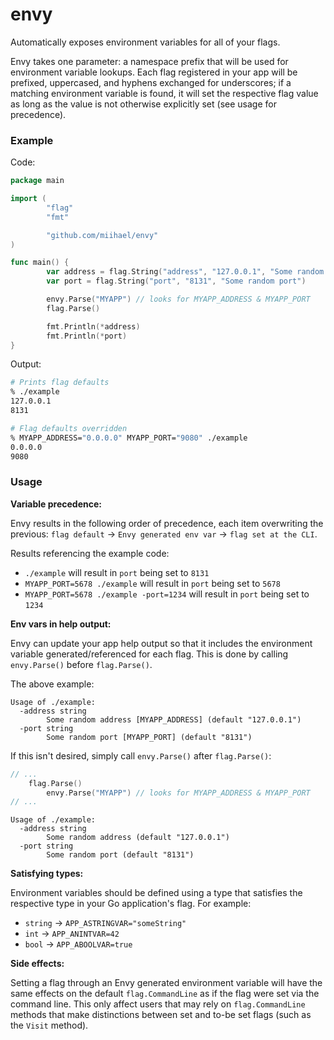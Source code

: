 # envy

Automatically exposes environment variables for all of your flags.

Envy takes one parameter: a namespace prefix that will be used for environment variable lookups. Each flag registered in your app will be prefixed, uppercased, and hyphens exchanged for underscores; if a matching environment variable is found, it will set the respective flag value as long as the value is not otherwise explicitly set (see usage for precedence).

### Example

Code:
```go
package main

import (
        "flag"
        "fmt"

        "github.com/miihael/envy"
)

func main() {
        var address = flag.String("address", "127.0.0.1", "Some random address")
        var port = flag.String("port", "8131", "Some random port")

        envy.Parse("MYAPP") // looks for MYAPP_ADDRESS & MYAPP_PORT
        flag.Parse()

        fmt.Println(*address)
        fmt.Println(*port)
}
```

Output:
```sh
# Prints flag defaults
% ./example
127.0.0.1
8131

# Flag defaults overridden
% MYAPP_ADDRESS="0.0.0.0" MYAPP_PORT="9080" ./example
0.0.0.0
9080
```

### Usage

**Variable precedence:**

Envy results in the following order of precedence, each item overwriting the previous:
`flag default` -> `Envy generated env var` -> `flag set at the CLI`.

Results referencing the example code:
- `./example` will result in `port` being set to `8131`
- `MYAPP_PORT=5678 ./example` will result in `port` being set to `5678`
- `MYAPP_PORT=5678 ./example -port=1234` will result in `port` being set to `1234`


**Env vars in help output:**

Envy can update your app help output so that it includes the environment variable generated/referenced for each flag. This is done by calling `envy.Parse()` before `flag.Parse()`.

The above example:
```
Usage of ./example:
  -address string
        Some random address [MYAPP_ADDRESS] (default "127.0.0.1")
  -port string
        Some random port [MYAPP_PORT] (default "8131")
```

 If this isn't desired, simply call `envy.Parse()` after `flag.Parse()`:
```go
// ...
	flag.Parse()
        envy.Parse("MYAPP") // looks for MYAPP_ADDRESS & MYAPP_PORT
// ...
```

```
Usage of ./example:
  -address string
        Some random address (default "127.0.0.1")
  -port string
        Some random port (default "8131")
```

**Satisfying types:**

Environment variables should be defined using a type that satisfies the respective type in your Go application's flag. For example:
- `string` -> `APP_ASTRINGVAR="someString"`
- `int` -> `APP_ANINTVAR=42`
- `bool` -> `APP_ABOOLVAR=true`

**Side effects:**

Setting a flag through an Envy generated environment variable will have the same effects on the default `flag.CommandLine` as if the flag were set via the command line. This only affect users that may rely on `flag.CommandLine` methods that make distinctions between set and to-be set flags (such as the `Visit` method).
